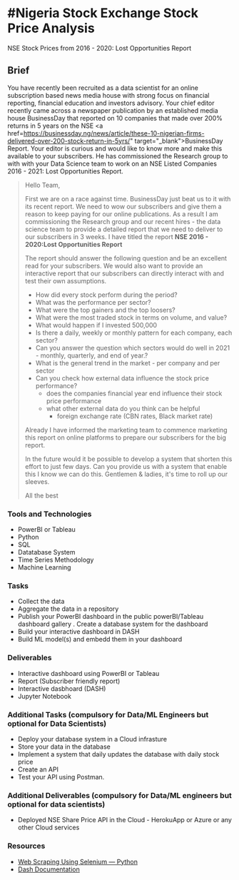 # #Nigeria Stock Exchange Stock Price Analysis
NSE Stock Prices from 2016 - 2020: Lost Opportunities Report

## Brief
You have recently been  recruited as a data scientist for an  online  subscription based  news media house with strong focus on financial reporting, financial education and investors advisory.  Your chief editor recently came across a newspaper publication by an established  media house BusinessDay that reported on 10 companies that made over 200%  returns in 5 years on the NSE <a href=https://businessday.ng/news/article/these-10-nigerian-firms-delivered-over-200-stock-return-in-5yrs/" target="_blank">BusinessDay Report</a>.  Your editor is curious and would like to know more and make this available to your subscribers.  He has commissioned the  Research  group to with with your Data Science team to work on an NSE Listed Companies 2016 - 2021: Lost Opportunities Report.

> Hello Team,
> 
> First we are on a race against time. BusinessDay just beat us to it with its recent report.  We need to wow our subscribers and give them a reason to keep paying for our online publications.  As a result I am commissioning the Research group and our recent hires - the data science team to provide a detailed report that we need to deliver to our subscribers in 3 weeks.  I have titled the report **NSE 2016 - 2020:Lost Opportunities Report**
> 
> The report should answer the following question and be an excellent read for your subscribers. We would also want to provide an interactive report that our subscribers can directly interact with and test their own assumptions.
>
> - How did every stock perform during the period?
> - What was the performance per sector?
> - What were the top gainers and the top loosers?
> - What were the most traded stock in terms on volume, and value?
> - What would happen if I invested 500,000
> - Is there a daily, weekly or monthly pattern for each company, each sector?
> - Can you answer the question which sectors would do well in 2021 - monthly, quarterly, and end of year.?
> - What is the general trend in the market - per company and per sector
> - Can you check how external data influence the stock price performance?
>   - does the companies financial year end influence their stock price performance
>   - what other external data do you think can be helpful
>     - foreign exchange rate (CBN rates, Black market rate)
>
> 
> Already I have informed the marketing team to commence marketing this report on online platforms to prepare our subscribers for the big report. 
>
> In the future would it be possible to develop a system that shorten this effort to just few days. Can you provide us with a system that enable this
> I know we can do this. Gentlemen & ladies, it's time to roll up our sleeves. 
>
> All the best

### Tools and Technologies
- PowerBI or Tableau
- Python
- SQL
- Datatabase System 
- Time Series Methodology
- Machine Learning

### Tasks
- Collect the data
- Aggregate the data in a repository
- Publish your PowerBI dashboard in the public powerBI/Tableau dashboard gallery
. Create a database system  for the dashboard
- Build your interactive dashboard in DASH
- Build  ML model(s) and embedd  them in your dashboard

### Deliverables
- Interactive dashboard using PowerBI or Tableau
- Report (Subscriber friendly report)
- Interactive dasbhoard (DASH)
- Jupyter Notebook 

### Additional Tasks (compulsory for Data/ML Engineers but optional for Data Scientists)

- Deploy your database system in a Cloud infrasture
- Store your data in the database
- Implement a system that daily updates the database with daily stock price 
- Create an API
- Test your API using Postman.



### Additional Deliverables (compulsory for Data/ML engineers but optional for data scientists)
- Deployed NSE Share Price API in the Cloud - HerokuApp or Azure or any other Cloud services

### Resources
- [Web Scraping Using Selenium — Python](https://towardsdatascience.com/web-scraping-using-selenium-python-8a60f4cf40ab)  
- [Dash Documentation](https://dash.plotly.com/)
  




